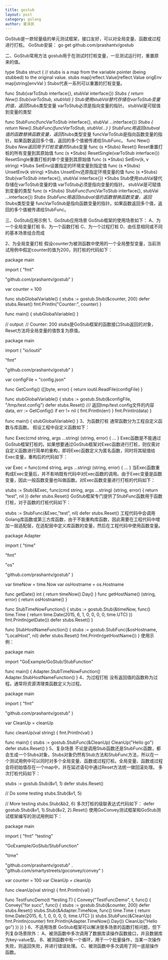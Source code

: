 ```yaml
---
title: gostub
layout: post
category: golang
author: 夏泽民
---
```

GoStub是一款轻量级的单元测试框架，接口友好，可以对全局变量、函数或过程进行打桩。
GoStub安装：
go get github.com/prashantv/gostub
<!-- more -->
二、GoStub常用方法
gostub用于在测试时打桩变量，一旦测试运行时，重置原来的值。

type Stubs struct {
   // stubs is a map from the variable pointer (being stubbed) to the original value.
   stubs   map[reflect.Value]reflect.Value
   origEnv map[string]envVal
}
Stubs代表一系列可以重置的打桩变量。

func Stub(varToStub interface{}, stubVal interface{}) *Stubs {
   return New().Stub(varToStub, stubVal)
}
Stub使用stubVal替代存储在varToStub变量的值，返回*Stubs类型变量
varToStub必须是指向变量的指针。
stubVal是可赋值到变量的类型

func StubFunc(funcVarToStub interface{}, stubVal ...interface{}) *Stubs {
   return New().StubFunc(funcVarToStub, stubVal...)
}
StubFunc用返回stubval值的函数替换函数变量，返回*Stubs类型变量
funcVarToStub是指向函数变量的指针。如果函数返回多个值，返回的多个值被传递给StubFunc。
func New() *Stubs
New返回用于打桩变量的*Stubs变量
func (s *Stubs) Reset()
Reset重置打桩的所有变量到其原始值
func (s *Stubs) ResetSingle(varToStub interface{})
ResetSingle重置打桩的单个变量到其原始值
func (s *Stubs) SetEnv(k, v string) *Stubs
SetEnv设置指定的环境变量到指定值
func (s *Stubs) UnsetEnv(k string) *Stubs
UnsetEnv还原指定环境变量的值
func (s *Stubs) Stub(varToStub interface{}, stubVal interface{}) *Stubs
Stub使用stubVal替代存储在varToStub变量的值
varToStub必须是指向变量的指针。
stubVal是可赋值到变量的类型
func (s *Stubs) StubFunc(funcVarToStub interface{}, stubVal ...interface{}) *Stubs
StubFunc用返回stubval值的函数替换函数变量，返回*Stubs类型变量
funcVarToStub是指向函数变量的指针。如果函数返回多个值，返回的多个值被传递给StubFunc。

三、GoStub应用示例
1、GoStub应用场景
GoStub框架的使用场景如下：
A、为一个全局变量打桩
B、为一个函数打桩
C、为一个过程打桩
D、由任意相同或不同的基本场景组合而成

2、为全局变量打桩
假设counter为被测函数中使用的一个全局整型变量，当前测试用例中假定counter的值为200，则打桩的代码如下：

package main

import (
   "fmt"

   "github.com/prashantv/gostub"
)

var counter = 100

func stubGlobalVariable() {
   stubs := gostub.Stub(&counter, 200)
   defer stubs.Reset()
   fmt.Println("Counter:", counter)
}

func main() {
   stubGlobalVariable()
}

// output:
// Counter: 200
stubs是GoStub框架的函数接口Stub返回的对象，Reset方法将全局变量的值恢复为原值。

package main

import (
   "io/ioutil"

   "fmt"

   "github.com/prashantv/gostub"
)

var configFile = "config.json"

func GetConfig() ([]byte, error) {
   return ioutil.ReadFile(configFile)
}

func stubGlobalVariable() {
   stubs := gostub.Stub(&configFile, "/tmp/test.config")
   defer stubs.Reset()
   /// 返回tmp/test.config文件的内容
   data, err := GetConfig()
   if err != nil {
      fmt.Println(err)
   }
   fmt.Println(data)
}

func main() {
   stubGlobalVariable()
}
3、为函数打桩
通常函数分为工程自定义函数与库函数。
假设工程中自定义函数如下：

func Exec(cmd string, args ...string) (string, error) {
   ...
}
Exec函数是不能通过GoStub框架打桩的。如果想要通过GoStub框架对Exec函数进行打桩，则仅需对自定义函数进行简单的重构，即将Exec函数定义为匿名函数，同时将其赋值给Exec变量，重构后的代码如下：

var Exec = func(cmd string, args ...string) (string, error) {
   ...
}
当Exec函数重构成Exec变量后，并不影响既有代码中对Exec函数的调用。由于Exec变量是函数变量，因此一般函数变量也叫做函数。对Exec函数变量进行打桩的代码如下：

stubs := Stub(&Exec, func(cmd string, args ...string) (string, error) {
   return "test", nil
})
defer stubs.Reset()
GoStub框架专门提供了StubFunc函数用于函数打桩，对于函数的打桩代码如下：

stubs := StubFunc(&Exec,"test", nil)
defer stubs.Reset()
工程代码中会调用Golang库函数或第三方库函数，由于不能重构库函数，因此需要在工程代码中增加一层适配层，在适配层中定义库函数的变量，然后在工程代码中使用函数变量。

package Adapter

import (
   "time"

   "fmt"

   "os"

   "github.com/prashantv/gostub"
)

var timeNow = time.Now
var osHostname = os.Hostname

func getDate() int {
   return timeNow().Day()
}
func getHostName() (string, error) {
   return osHostname()
}

func StubTimeNowFunction() {
   stubs := gostub.Stub(&timeNow, func() time.Time {
      return time.Date(2015, 6, 1, 0, 0, 0, 0, time.UTC)
   })
   fmt.Println(getDate())
   defer stubs.Reset()
}

func StubHostNameFunction() {
   stubs := gostub.StubFunc(&osHostname, "LocalHost", nil)
   defer stubs.Reset()
   fmt.Println(getHostName())
}
使用示例：

package main

import "GoExample/GoStub/StubFunction"

func main() {
   Adapter.StubTimeNowFunction()
   Adapter.StubHostNameFunction()
}
4、为过程打桩
没有返回值的函数称为过程。通常将资源清理类函数定义为过程。

package main

import (
   "fmt"

   "github.com/prashantv/gostub"
)

var CleanUp = cleanUp

func cleanUp(val string) {
   fmt.Println(val)
}

func main() {
   stubs := gostub.StubFunc(&CleanUp)
   CleanUp("Hello go")
   defer stubs.Reset()
}
5、复杂场景
不论是调用Stub函数还是StubFunc函数，都会生成一个Stubs对象，Stubs对象仍然有Stub方法和StubFunc方法，所以在一个测试用例中可以同时对多个全局变量、函数或过程打桩。全局变量、函数或过程会将初始值存在一个map中，并在延迟语句中通过Reset方法统一做回滚处理。
多次打桩代码如下：

stubs := gostub.Stub(&v1, 1)
defer stubs.Reset()

// Do some testing
stubs.Stub(&v1, 5)

// More testing
stubs.Stub(&b2, 6)
多次打桩的级联表达式代码如下：
defer gostub.Stub(&v1, 1).Stub(&v2, 2).Reset()
使用GoConvey测试框架和GoStub测试框架编写的测试用例如下：

package main

import (
   "fmt"
   "testing"

   "GoExample/GoStub/StubFunction"

   "time"

   "github.com/prashantv/gostub"
   . "github.com/smartystreets/goconvey/convey"
)

var counter = 100
var CleanUp = cleanUp

func cleanUp(val string) {
   fmt.Println(val)
}

func TestFuncDemo(t *testing.T) {
   Convey("TestFuncDemo", t, func() {
      Convey("for succ", func() {
         stubs := gostub.Stub(&counter, 200)
         defer stubs.Reset()
         stubs.Stub(&Adapter.TimeNow, func() time.Time {
            return time.Date(2015, 6, 1, 0, 0, 0, 0, time.UTC)
         })
         stubs.StubFunc(&CleanUp)
         fmt.Println(counter)
         fmt.Println(Adapter.TimeNow().Day())
         CleanUp("Hello go")
      })
   })
}
6、不适用场景
GoStub框架可以解决很多场景的函数打桩问题，但下列复杂场景除外：
A、被测函数中多次调用了数据库读操作函数接口，并且数据库为key-value型。
B、被测函数中有一个循环，用于一个批量操作，当某一次操作失败，则返回失败，并进行错误处理。
C、被测函数中多次调用了同一底层操作函数。